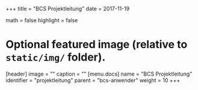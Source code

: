 +++
title = "BCS Projektleitung"
date = 2017-11-19

math = false
highlight = false

# Optional featured image (relative to `static/img/` folder).
[header]
image = ""
caption = ""
[menu.docs]
  name = "BCS Projektleitung"
  identifier = "projektleitung"
  parent = "bcs-anwender"
  weight = 10
+++